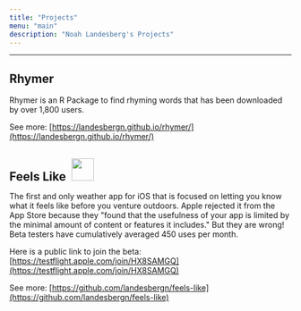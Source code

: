 ```yaml
---
title: "Projects"
menu: "main"
description: "Noah Landesberg's Projects"
---
```

<hr>

## Rhymer
Rhymer is an R Package to find rhyming words that has been downloaded by over 1,800 users.
  
See more: [https://landesbergn.github.io/rhymer/](https://landesbergn.github.io/rhymer/)

<br>
<div><h2 style='display:inline;'>Feels Like&nbsp;&nbsp;<img src="/./projects_files/1024.png" alt="" width="40px" height="40px"/></h2></div>
  
The first and only weather app for iOS that is focused on letting you know what it feels like before you venture outdoors. Apple rejected it from the App Store because they "found that the usefulness of your app is limited by the minimal amount of content or features it includes." But they are wrong! Beta testers have cumulatively averaged 450 uses per month.

Here is a public link to join the beta: [https://testflight.apple.com/join/HX8SAMGQ](https://testflight.apple.com/join/HX8SAMGQ)

See more: [https://github.com/landesbergn/feels-like](https://github.com/landesbergn/feels-like)
